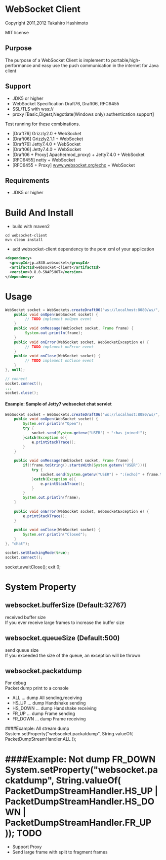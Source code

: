 WebSocket Client
=================
Copyright 2011,2012 Takahiro Hashimoto

MIT license

Purpose
-------
The purpose of a WebSocket Client is implement to portable,high-performance
and easy use the push communication in the internet for Java client 

Support
-------

- JDK5 or higher
- WebSocket Specification Draft76, Draft06, RFC6455
- SSL/TLS with wss://
- proxy [Basic,Digest,Negotiate(Windows only) authentication support]


Test running for these combinations.

- [Draft76] Grizzly2.0   + WebSocket
- [Draft06] Grizzly2.1.1 + WebSocket
- [Draft76] Jetty7.4.0   + WebSocket
- [Draft06] Jetty7.4.0   + WebSocket
- [Draft06 + Proxy] Apache(mod_proxy) + Jetty7.4.0 + WebSocket
- [RFC6455] netty + WebSocket
- [RFC6455 + Proxy] www.websocket.org/echo + WebSocket


Requirements
-----------
- JDK5 or higher

Build And Install
=================

+ build with maven2

```shell
cd websocket-client
mvn clean install
```

+ add websocket-client dependency to the pom.xml of your application

```xml
<dependency>
  <groupId>jp.a840.websocket</groupId>
  <artifactId>websocket-client</artifactId>
  <version>0.8.0-SNAPSHOT</version>
</dependency>
```

Usage
=====

```java
WebSocket socket = WebSockets.createDraft06("ws://localhost:8080/ws/", new WebSocketHandler() {
    public void onOpen(WebSocket socket) {
         // TODO implement onOpen event
    }
    public void onMessage(WebSocket socket, Frame frame) {
         System.out.println(frame);
    }
    public void onError(WebSocket socket, WebSocketException e) {
         // TODO implement onError event
    }
    public void onClose(WebSocket socket) {
         // TODO implement onClose event
    }
}, null);

// connect
socket.connect();
...
socket.close();
```

#### Example: Sample of Jetty7 websocket chat servlet

```java
WebSocket socket = WebSockets.createDraft06("ws://localhost:8080/ws/", new WebSocketHandler() {
    public void onOpen(WebSocket socket) {
        System.err.println("Open");
        try {
            socket.send(System.getenv("USER") + ":has joined!");
        }catch(Exception e){
            e.printStackTrace();
        }
    }
        
    public void onMessage(WebSocket socket, Frame frame) {
        if(!frame.toString().startsWith(System.getenv("USER"))){
            try {
                socket.send(System.getenv("USER") + ":(echo)" + frame.toString());
            }catch(Exception e){
                e.printStackTrace();
            }
        }
        System.out.println(frame);
    }
        
    public void onError(WebSocket socket, WebSocketException e) {
        e.printStackTrace();
    }
        
    public void onClose(WebSocket socket) {
        System.err.println("Closed");
    }
}, "chat");

socket.setBlockingMode(true);
socket.connect();
```
socket.awaitClose();
exit 0;

System Property
===============

websocket.bufferSize (Default:32767)
---------------------------------------------------
received buffer size  
If you ever receive large frames to increase the buffer size

 websocket.queueSize (Default:500)  
------------------------------------------------
send queue size  
If you exceeded the size of the queue, an exception will be thrown

 websocket.packatdump  
--------------------------------
For debug  
Packet dump print to a console
    
  - ALL     ... dump All sending,receiving
  - HS_UP   ... dump Handshake sending
  - HS_DOWN ... dump Handshake receiving
  - FR_UP   ... dump Frame sending
  - FR_DOWN ... dump Frame receiving


####Example: All stream dump
    System.setProperty("websocket.packatdump", String.valueOf(
                                             PacketDumpStreamHandler.ALL
                                     ));

####Example: Not dump FR_DOWN    
    System.setProperty("websocket.packatdump", String.valueOf(
                                               PacketDumpStreamHandler.HS_UP
                                             | PacketDumpStreamHandler.HS_DOWN
                                             | PacketDumpStreamHandler.FR_UP
                                      ));
TODO
====
- Support Proxy
- Send large frame with split to fragment frames
        
